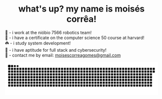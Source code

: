 <!-- <img align="center" src="./banner.png"> -->
<h1 align="center">what's up? my name is moisés corrêa!</h1>

🌿 - i work at the nióbio 7566 robotics team!<br>
🧃 - i have a certificate on the computer science 50 course at harvard!<br>
☘️ - i study system development!<br>
🐍 - i have aptitude for full stack and cybersecurity!<br>
🍏 - contact me by email: moisescorreagomes@gmail.com

![Snake animation](https://github.com/skittlexyz/skittlexyz/blob/output/github-contribution-grid-snake-dark.svg)
